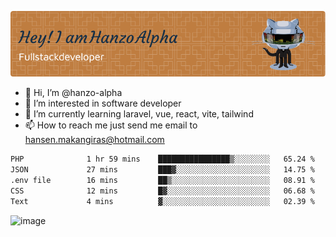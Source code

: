 ![Header](./github-header-image.png)

- 👋 Hi, I’m @hanzo-alpha
- 👀 I’m interested in software developer
- 🌱 I’m currently learning laravel, vue, react, vite, tailwind
- 📫 How to reach me just send me email to hansen.makangiras@hotmail.com 

<!---
hanzo-alpha/hanzo-alpha is a ✨ special ✨ repository because its `README.md` (this file) appears on your GitHub profile.
You can click the Preview link to take a look at your changes.
--->

<!--START_SECTION:waka-->

```txt
PHP              1 hr 59 mins    ████████████████▒░░░░░░░░   65.24 %
JSON             27 mins         ███▓░░░░░░░░░░░░░░░░░░░░░   14.75 %
.env file        16 mins         ██▒░░░░░░░░░░░░░░░░░░░░░░   08.91 %
CSS              12 mins         █▓░░░░░░░░░░░░░░░░░░░░░░░   06.68 %
Text             4 mins          ▓░░░░░░░░░░░░░░░░░░░░░░░░   02.39 %
```

<!--END_SECTION:waka-->

![image](https://github.com/hanzo-alpha/hanzo-alpha/assets/111342797/c4bd2977-6123-4017-8652-6e166259b484)

